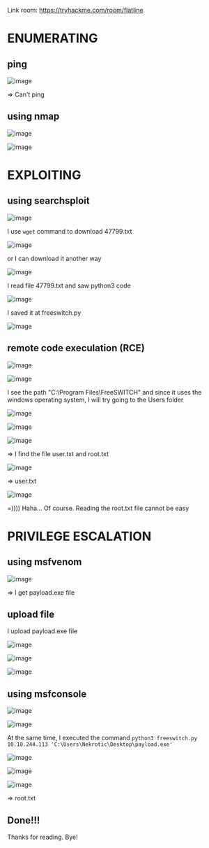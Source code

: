 Link room: https://tryhackme.com/room/flatline
# ENUMERATING
## ping
![image](https://github.com/nguyenngocdung18/tryhackme/assets/134156226/2e3fd957-60dc-445b-b50b-f5a7593502e6)

=> Can't ping
## using nmap
![image](https://github.com/nguyenngocdung18/tryhackme/assets/134156226/4087f267-7b3e-46da-8251-701b655b204d)

![image](https://github.com/nguyenngocdung18/tryhackme/assets/134156226/7158c07b-a994-4575-8920-5a11b187e7b2)

# EXPLOITING
## using searchsploit
![image](https://github.com/nguyenngocdung18/tryhackme/assets/134156226/a7f1fd16-6ee6-4d28-a267-89b4cf78ad9d)

I use ```wget``` command to download 47799.txt

![image](https://github.com/nguyenngocdung18/tryhackme/assets/134156226/72a26da4-d7b2-4d2e-bb61-c18fc454c554)

or I can download it another way

![image](https://github.com/nguyenngocdung18/tryhackme/assets/134156226/92e0cef6-e516-4759-9154-aa04805b0528)

I read file 47799.txt and saw python3 code

![image](https://github.com/nguyenngocdung18/tryhackme/assets/134156226/8ae147d3-20f9-444b-9e2f-a067beb93f5a)

I saved it at freeswitch.py

![image](https://github.com/nguyenngocdung18/tryhackme/assets/134156226/c975fbed-1d3d-4e69-8a27-557a356a1f65)

## remote code execulation (RCE)

![image](https://github.com/nguyenngocdung18/tryhackme/assets/134156226/e76d998d-a0f0-4d0a-addc-9c82c958f1eb)

![image](https://github.com/nguyenngocdung18/tryhackme/assets/134156226/aeeb0e89-be00-4f5e-9539-db7566af9fcc)

I see the path "C:\Program Files\FreeSWITCH" and since it uses the windows operating system, I will try going to the Users folder

![image](https://github.com/nguyenngocdung18/tryhackme/assets/134156226/f713756c-c964-4553-bdb8-3f4a6fc3219e)

![image](https://github.com/nguyenngocdung18/tryhackme/assets/134156226/f9d69539-69ec-4198-ba05-dc4c174030e9)

![image](https://github.com/nguyenngocdung18/tryhackme/assets/134156226/c4015af4-7e93-445b-9c2a-228545d6d695)

=> I find the file user.txt and root.txt

![image](https://github.com/nguyenngocdung18/tryhackme/assets/134156226/ab838aeb-29d8-4044-aa87-935f3f6bdf24)

=> user.txt

![image](https://github.com/nguyenngocdung18/tryhackme/assets/134156226/e7e1442c-031a-43ef-aaca-27e0258877a4)

=)))) Haha... Of course. Reading the root.txt file cannot be easy
# PRIVILEGE ESCALATION
## using msfvenom
![image](https://github.com/nguyenngocdung18/tryhackme/assets/134156226/43e776db-8f69-4310-ab2f-0df986df69f7)

=> I get payload.exe file
## upload file
I upload payload.exe file 

![image](https://github.com/nguyenngocdung18/tryhackme/assets/134156226/eae79ca0-5a83-4152-9d62-ed7408082725)

![image](https://github.com/nguyenngocdung18/tryhackme/assets/134156226/474b828a-ba6f-4158-b497-2acd39895c07)

![image](https://github.com/nguyenngocdung18/tryhackme/assets/134156226/77ff5441-0910-42cf-b020-4ce8e0266548)

## using msfconsole
![image](https://github.com/nguyenngocdung18/tryhackme/assets/134156226/11357f18-b2b1-4e07-914f-b2a1397aec57)

![image](https://github.com/nguyenngocdung18/tryhackme/assets/134156226/56a978dd-8098-48a6-bb6d-75a53e5dd781)

At the same time, I executed the command ```python3 freeswitch.py 10.10.244.113 'C:\Users\Nekrotic\Desktop\payload.exe'```

![image](https://github.com/nguyenngocdung18/tryhackme/assets/134156226/fd125097-3659-4fba-9312-a54026fa8d41)

![image](https://github.com/nguyenngocdung18/tryhackme/assets/134156226/da2ac387-061c-4b43-8de7-7951d3455cb2)

![image](https://github.com/nguyenngocdung18/tryhackme/assets/134156226/e7d8a3c9-7d57-4493-a859-0850bfc0946b)

=> root.txt
## Done!!!
Thanks for reading. Bye!


